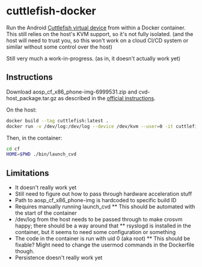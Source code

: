 # cuttlefish-docker
Run the Android [Cuttlefish virtual device](https://source.android.com/setup/create/cuttlefish) from within a Docker container. This still relies on the host's KVM support, so it's not fully isolated. (and the host will need to trust you, so this won't work on a cloud CI/CD system or similar without some control over the host)

Still very much a work-in-progress. (as in, it doesn't actually work yet)

## Instructions
Download aosp_cf_x86_phone-img-6999531.zip and cvd-host_package.tar.gz as described in the [official instructions](https://android.googlesource.com/device/google/cuttlefish/).

On the host:
```bash
docker build --tag cuttlefish:latest .
docker run -v /dev/log:/dev/log --device /dev/kvm --user=0 -it cuttlefish:latest
```

Then, in the container:
```bash
cd cf
HOME=$PWD ./bin/launch_cvd
```

## Limitations
* It doesn't really work yet
* Still need to figure out how to pass through hardware acceleration stuff
* Path to aosp_cf_x86_phone-img is hardcoded to specific build ID
* Requires manually running launch_cvd
** This should be automated with the start of the container
* /dev/log from the host needs to be passed through to make crosvm happy; there should be a way around that
** rsyslogd is installed in the container, but it seems to need some configuration or something
* The code in the container is run with uid 0 (aka root)
** This should be fixable? Might need to change the usermod commands in the Dockerfile though.
* Persistence doesn't really work yet

